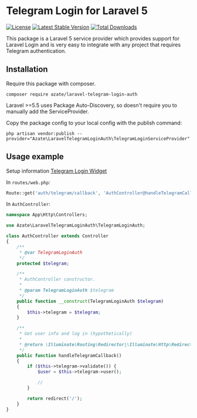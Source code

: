 # Telegram Login for Laravel 5
[![License](https://poser.pugx.org/azate/laravel-telegram-login-auth/license)](https://packagist.org/packages/azate/laravel-telegram-login-auth)
[![Latest Stable Version](https://poser.pugx.org/azate/laravel-telegram-login-auth/v/stable)](https://packagist.org/packages/azate/laravel-telegram-login-auth)
[![Total Downloads](https://poser.pugx.org/azate/laravel-telegram-login-auth/downloads)](https://packagist.org/packages/azate/laravel-telegram-login-auth)

This package is a Laravel 5 service provider which provides support for Laravel Login and is very easy to integrate with any project that requires Telegram authentication.

## Installation
Require this package with composer.
```shell
composer require azate/laravel-telegram-login-auth
```
Laravel >=5.5 uses Package Auto-Discovery, so doesn't require you to manually add the ServiceProvider.

Copy the package config to your local config with the publish command:

```shell
php artisan vendor:publish --provider="Azate\LaravelTelegramLoginAuth\TelegramLoginServiceProvider"
```
## Usage example

Setup information [Telegram Login Widget](https://core.telegram.org/widgets/login)

In `routes/web.php`:
```php
Route::get('auth/telegram/callback', 'AuthController@handleTelegramCallback')->name('auth.telegram.handle');
```

In `AuthController`:
```php
namespace App\Http\Controllers;

use Azate\LaravelTelegramLoginAuth\TelegramLoginAuth;

class AuthController extends Controller
{
    /**
     * @var TelegramLoginAuth
     */
    protected $telegram;

    /**
     * AuthController constructor.
     *
     * @param TelegramLoginAuth $telegram
     */
    public function __construct(TelegramLoginAuth $telegram)
    {
        $this->telegram = $telegram;
    }

    /**
     * Get user info and log in (hypothetically)
     *
     * @return \Illuminate\Routing\Redirector|\Illuminate\Http\RedirectResponse
     */
    public function handleTelegramCallback()
    {
        if ($this->telegram->validate()) {
            $user = $this->telegram->user();

            //
        }

        return redirect('/');
    }
}
```
